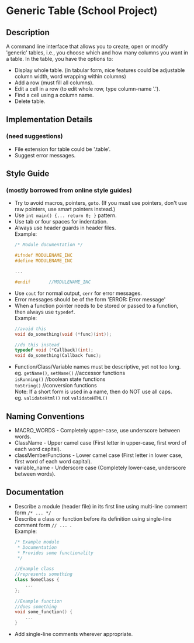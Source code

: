 # Generic Table (School Project)
## Description
A command line interface that allows you to create, open or modify 'generic' tables,
i.e., you choose which and how many columns you want in a table. In the table, you have
the options to:
- Display whole table.
   (in tabular form, nice features could be adjustable column width, word wrapping within columns)
- Add a row (must fill all columns).
- Edit a cell in a row (to edit whole row, type column-name '.').
- Find a cell using a column name.
- Delete table.

## Implementation Details 
### (need suggestions)
- File extension for table could be '.table'.
- Suggest error messages.

## Style Guide
### (mostly borrowed from online style guides)
- Try to avoid macros, pointers, `goto`.
  (If you must use pointers, don't use raw pointers, use smart pointers instead.)
- Use `int main() {... return 0; }` pattern.
- Use tab or four spaces for indentation.
- Always use header guards in header files. <br />
   Example:
   ```c++
   /* Module documentation */

   #ifndef MODULENAME_INC
   #define MODULENAME_INC

   ...

   #endif       //MODULENAME_INC
   ```
- Use `cout` for normal output, `cerr` for error messages.
- Error messages should be of the form 'ERROR: Error message'
- When a function pointer needs to be stored or passed to a function, then always use `typedef`. <br />
   Example:
   ```c++
   //avoid this
   void do_something(void (*func)(int));

   //do this instead
   typedef void (*Callback)(int);
   void do_something(Callback func);
   ```
 - Function/Class/Variable names must be descriptive, yet not too long. <br />
   eg. `getName()`, `setName()`                          //accessor functions <br />
       `isRunning()`                                     //boolean state functions <br />
       `toString()`                                      //conversion functions <br />
   Note: If a short form is used in a name, then do NOT use all caps. <br />
   eg. `validateHtml()` not `validateHTML()` <br />

## Naming Conventions
- MACRO_WORDS - Completely upper-case, use underscore between words.
- ClassName - Upper camel case (First letter in upper-case, first word of each word capital).
- classMemberFunctions - Lower camel case (First letter in lower case, first word of each word capital).
- variable_name - Underscore case (Completely lower-case, underscore between words).

## Documentation
- Describe a module (header file) in its first line using multi-line comment form `/* ... */`
- Describe a class or function before its definition using single-line comment form `// ... `. <br />
   Example:
   ```c++
   /* Example module
    * Documentation
    * Provides some functionality
    */

   //Example class
   //represents something
   class SomeClass {
       ...
   };

   //Example function
   //does something
   void some_function() {
       ...
   }
   ```
- Add single-line comments wherever appropriate.
